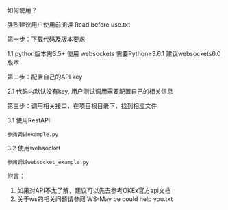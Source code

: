如何使用？

强烈建议用户使用前阅读 Read before use.txt

第一步：下载代码及版本要求
    
1.1 python版本需3.5+  使用 websockets 需要Python≥3.6.1  建议websockets6.0版本

第二步：配置自己的API key

2.1 代码内默认没有key, 用户测试调用需要配置自己的相关信息

第三步：调用相关接口，在项目根目录下，找到相应文件

3.1 使用RestAPI
    
    参阅调试example.py
    
3.2 使用websocket

    参阅调试websocket_example.py
    
附言：
1. 如果对API不太了解，建议可以先去参考OKEx官方api文档
2. 关于ws的相关问题请参阅 WS-May be could help you.txt
